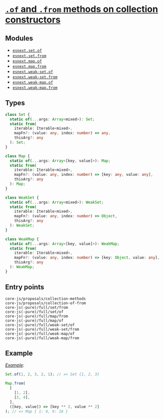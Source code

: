 # [`.of` and `.from` methods on collection constructors](https://github.com/tc39/proposal-setmap-offrom)

## Modules

- [`esnext.set.of`](https://github.com/zloirock/core-js/blob/master/packages/core-js/modules/esnext.set.of.js)
- [`esnext.set.from`](https://github.com/zloirock/core-js/blob/master/packages/core-js/modules/esnext.set.from.js)
- [`esnext.map.of`](https://github.com/zloirock/core-js/blob/master/packages/core-js/modules/esnext.map.of.js)
- [`esnext.map.from`](https://github.com/zloirock/core-js/blob/master/packages/core-js/modules/esnext.map.from.js)
- [`esnext.weak-set.of`](https://github.com/zloirock/core-js/blob/master/packages/core-js/modules/esnext.weak-set.of.js)
- [`esnext.weak-set.from`](https://github.com/zloirock/core-js/blob/master/packages/core-js/modules/esnext.weak-set.from.js)
- [`esnext.weak-map.of`](https://github.com/zloirock/core-js/blob/master/packages/core-js/modules/esnext.weak-map.of.js)
- [`esnext.weak-map.from`](https://github.com/zloirock/core-js/blob/master/packages/core-js/modules/esnext.weak-map.from.js)

## Types

```ts
class Set {
  static of(...args: Array<mixed>): Set;
  static from(
    iterable: Iterable<mixed>,
    mapFn?: (value: any, index: number) => any,
    thisArg?: any
  ): Set;
}

class Map {
  static of(...args: Array<[key, value]>): Map;
  static from(
    iterable: Iterable<mixed>,
    mapFn?: (value: any, index: number) => [key: any, value: any],
    thisArg?: any
  ): Map;
}

class WeakSet {
  static of(...args: Array<mixed>): WeakSet;
  static from(
    iterable: Iterable<mixed>,
    mapFn?: (value: any, index: number) => Object,
    thisArg?: any
  ): WeakSet;
}

class WeakMap {
  static of(...args: Array<[key, value]>): WeakMap;
  static from(
    iterable: Iterable<mixed>,
    mapFn?: (value: any, index: number) => [key: Object, value: any],
    thisArg?: any
  ): WeakMap;
}
```

## Entry points

```
core-js/proposals/collection-methods
core-js/proposals/collection-of-from
core-js(-pure)/full/set/from
core-js(-pure)/full/set/of
core-js(-pure)/full/map/from
core-js(-pure)/full/map/of
core-js(-pure)/full/weak-set/of
core-js(-pure)/full/weak-set/from
core-js(-pure)/full/weak-map/of
core-js(-pure)/full/weak-map/from
```

## Example

[_Example_](https://goo.gl/mSC7eU):

```js
Set.of(1, 2, 3, 2, 1); // => Set {1, 2, 3}

Map.from(
  [
    [1, 2],
    [3, 4],
  ],
  ([key, value]) => [key ** 2, value ** 2]
); // => Map { 1: 4, 9: 16 }
```

